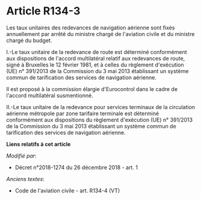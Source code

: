 # Article R134-3

Les taux unitaires des redevances de navigation aérienne sont fixés annuellement par arrêté du ministre chargé de l'aviation
civile et du ministre chargé du budget.

I.-Le taux unitaire de la redevance de route est déterminé conformément aux dispositions de l'accord multilatéral relatif aux
redevances de route, signé à Bruxelles le 12 février 1981, et à celles du règlement d'exécution (UE) n° 391/2013 de la
Commission du 3 mai 2013 établissant un système commun de tarification des services de navigation aérienne.

Il est proposé à la commission élargie d'Eurocontrol dans le cadre de l'accord multilatéral susmentionné.

II.-Le taux unitaire de la redevance pour services terminaux de la circulation aérienne métropole par zone tarifaire
terminale est déterminé conformément aux dispositions du règlement d'exécution (UE) n° 391/2013 de la Commission du 3 mai
2013 établissant un système commun de tarification des services de navigation aérienne.

**Liens relatifs à cet article**

_Modifié par_:

  - Décret n°2018-1274 du 26 décembre 2018 - art. 1

_Anciens textes_:

  - Code de l'aviation civile - art. R134-4 (VT)
